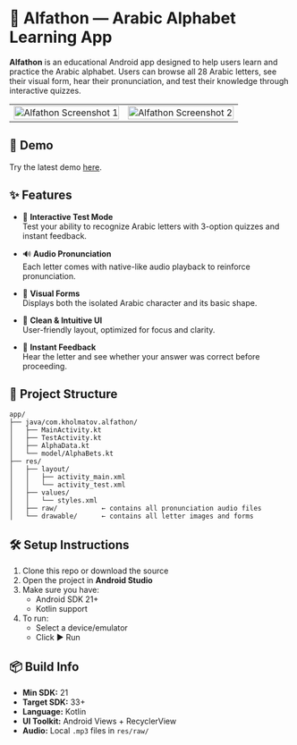 # 📱 Alfathon — Arabic Alphabet Learning App

**Alfathon** is an educational Android app designed to help users learn and practice the Arabic alphabet. Users can browse all 28 Arabic letters, see their visual form, hear their pronunciation, and test their knowledge through interactive quizzes.

<table>
  <tr>
    <td><img src="https://play-lh.googleusercontent.com/56F8cyT4MSJ6QUxSLIkIkiNiHvAQg0PWEqk5sfumVKQkhbBjs2ks1Yl_Ty0mPFtLpw=w2560-h1440-rw" alt="Alfathon Screenshot 1" width="100%"/></td>
    <td><img src="https://play-lh.googleusercontent.com/0GxiIGQvl8V7JtNGyiTV-zb6pkhCTa8eSAUUcdJGvP3tKypjlA8NKhLj8rqxSHO4Gg=w2560-h1440-rw" alt="Alfathon Screenshot 2" width="100%"/></td>
  </tr>
</table>

## 🚀 Demo

Try the latest demo [here](https://play.google.com/store/apps/details?id=com.kholmatov.alfathon).

## ✨ Features

- 🧠 **Interactive Test Mode**  
  Test your ability to recognize Arabic letters with 3-option quizzes and instant feedback.

- 🔊 **Audio Pronunciation**  
  Each letter comes with native-like audio playback to reinforce pronunciation.

- 🔡 **Visual Forms**  
  Displays both the isolated Arabic character and its basic shape.

- 🎨 **Clean & Intuitive UI**  
  User-friendly layout, optimized for focus and clarity.

- 🔁 **Instant Feedback**  
  Hear the letter and see whether your answer was correct before proceeding.

## 📂 Project Structure

```
app/
├── java/com.kholmatov.alfathon/
│   ├── MainActivity.kt
│   ├── TestActivity.kt
│   ├── AlphaData.kt
│   └── model/AlphaBets.kt
├── res/
│   ├── layout/
│   │   ├── activity_main.xml
│   │   └── activity_test.xml
│   ├── values/
│   │   └── styles.xml
│   ├── raw/           ← contains all pronunciation audio files
│   └── drawable/      ← contains all letter images and forms
```

## 🛠 Setup Instructions

1. Clone this repo or download the source
2. Open the project in **Android Studio**
3. Make sure you have:
   - Android SDK 21+
   - Kotlin support
4. To run:
   - Select a device/emulator
   - Click ▶️ Run

## 📦 Build Info

- **Min SDK:** 21  
- **Target SDK:** 33+  
- **Language:** Kotlin  
- **UI Toolkit:** Android Views + RecyclerView  
- **Audio:** Local `.mp3` files in `res/raw/`
